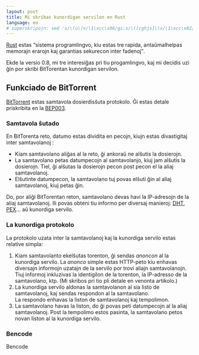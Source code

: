```yaml
---
layout: post
title: Mi skribas kunordigan servilon en Rust
language: eo
# superskripojn: sed 's/\(u\)x/\1\xcc\x86/gi;s/\([cghjs]\)x/\1\xcc\x82/gi' | uconv -x Any-NFC
---
```


[Rust] estas <q>sistema programlingvo, kiu estas tre rapida, antaŭmalhelpas memorajn erarojn kaj garantias sekurecon inter fadenoj</q>.

Ekde la versio 0.8, mi tre interesiĝas pri tiu progamlingvo, kaj mi decidis uzi ĝin por skribi BitTorentan kunordigan servilon.

## Funkciado de BitTorrent

[BitTorrent][bt] estas samtavola dosierdisŝuta protokolo. Ĝi estas detale priskribita en la [BEP003].

### Samtavola ŝutado

En BitTorenta reto, datumo estas dividita en pecojn, kiujn estas divastigitaj inter samtavolanoj :

- Kiam samtavolano aliĝas al la reto, ĝi ankoraŭ ne alŝutis la dosierojn.
- La samtavolano petas datumpecojn al samtavolanjo, kiuj jam alŝutis la dosierojn. Tiel,
  ĝi alŝutas la dosierojn pecon post pecon el la aliaj samtavolanoj.
- Elŝutinte datumpecon, la samtavolano tuj povas elŝuti ĝin al aliaj samtavolanoj, kiuj petas ĝin.

Do, por aliĝi BitTorentan reton, samtavolano devas havi la IP-adresojn de la aliaj samtavolanoj. 
Ili povas obteni tiu informo per diversaj manieroj: [DHT], [PEX]... aŭ kunordiga servilo.

### La kunordiga protokolo

La protokolo uzata inter la samtavolanoj kaj la kunordiga servilo estas relative simpla:

1. Kiam samtavolanto ekelŝutas torenton, ĝi sendas *anoncon* al la kunordiga
   servilo. La *anonco* simple estas HTTP-peto kiu enhavas diversajn informojn
   uzatajn de la servilo por trovi aliajn samtavolanojn.  
   Tiuj informoj inkluzivas la identigilon de la torenton, la IP-adresso de la
   samtavolano, ktp. (Mi skribos pri tio pli detale en venonta artikolo.)
2. La kunordiga servilo aldonas la samtavolanon al sia listo de samtavolanoj,
   kaj sendas respondon al la samtavolano.  
   La respondo enhavas la liston de samtavolanoj kaj tempolimon.
3. La samtavolano havas la liston, do ĝi povas peti datumpecojn al la aliaj
   samtavolanoj. Post la tempolimo estos pasinta, la samtavolano petos novan
   liston al la kunordiga servilo.

### Bencode

Bencode

[Rust]: https://www.rust-lang.org
        "The Rust Programming Language"

[bt]: https://eo.wikipedia.org/wiki/BitTorento
      "BitTorento - Vikipedio"

[DHT]: https://en.wikipedia.org/wiki/Distributed_hash_table
      "Distributed hash table - Wikipedia"
      
[PEX]: https://en.wikipedia.org/wiki/Peer_exchange
       "Peer exchange - Wikipedia"

[BEP003]: http://www.bittorrent.org/beps/bep_0003.html
          "The BitTorrent Protocol Specification"
